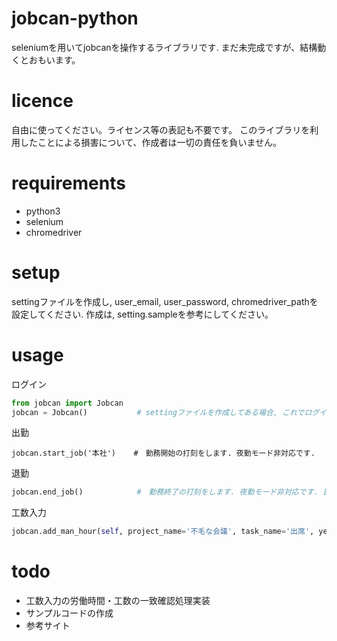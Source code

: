 # jobcan-python

seleniumを用いてjobcanを操作するライブラリです.
まだ未完成ですが、結構動くとおもいます。

# licence

自由に使ってください。ライセンス等の表記も不要です。
このライブラリを利用したことによる損害について、作成者は一切の責任を負いません。

# requirements
- python3
- selenium
- chromedriver


# setup
settingファイルを作成し, user_email, user_password, chromedriver_pathを設定してください.
作成は, setting.sampleを参考にしてください。

# usage
ログイン
```python
from jobcan import Jobcan
jobcan = Jobcan()           # settingファイルを作成してある場合, これでログインできます.
```
出勤
```
jobcan.start_job('本社')    #　勤務開始の打刻をします. 夜勤モード非対応です.
```
退勤
```python
jobcan.end_job()            #　勤務終了の打刻をします. 夜勤モード非対応です. 日をまたがずに帰ってください.
```

工数入力
```python
jobcan.add_man_hour(self, project_name='不毛な会議', task_name='出席', year=2020, month=1, day=3, worktime_hour=2, worktime_minute=15)         # 工数入力をします.
```
# todo

- 工数入力の労働時間・工数の一致確認処理実装
- サンプルコードの作成
- 参考サイト
